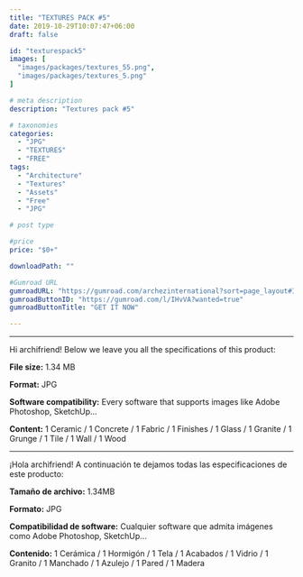 ```yaml
---
title: "TEXTURES PACK #5"
date: 2019-10-29T10:07:47+06:00
draft: false

id: "texturespack5"
images: [
  "images/packages/textures_55.png",
  "images/packages/textures_5.png"
]

# meta description
description: "Textures pack #5"

# taxonomies
categories:
  - "JPG"
  - "TEXTURES"
  - "FREE"
tags:
  - "Architecture"
  - "Textures"
  - "Assets"
  - "Free"
  - "JPG"

# post type

#price
price: "$0+"

downloadPath: ""

#Gumroad URL
gumroadURL: "https://gumroad.com/archezinternational?sort=page_layout#IHvVA"
gumroadButtonID: "https://gumroad.com/l/IHvVA?wanted=true"
gumroadButtonTitle: "GET IT NOW"

---
```


___

Hi archifriend! Below we leave you all the specifications of this product:

**File size:** 1.34 MB

**Format:** JPG

**Software compatibility:** Every software that supports images like Adobe Photoshop, SketchUp...

**Content:** 1 Ceramic / 1 Concrete / 1 Fabric / 1 Finishes / 1 Glass / 1 Granite / 1 Grunge / 1 Tile / 1 Wall / 1 Wood

_____

¡Hola archifriend! A continuación te dejamos todas las especificaciones de este producto:

**Tamaño de archivo:** 1.34MB

**Formato:** JPG

**Compatibilidad de software:** Cualquier software que admita imágenes como Adobe Photoshop, SketchUp...

**Contenido:** 1 Cerámica / 1 Hormigón / 1 Tela / 1 Acabados / 1 Vidrio / 1 Granito / 1 Manchado / 1 Azulejo / 1 Pared / 1 Madera